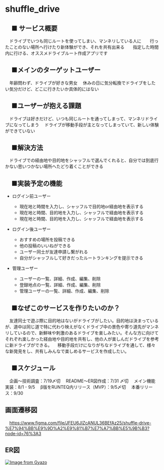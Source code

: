 # shuffle_drive

## 　■ サービス概要
　ドライブでいつも同じルートを使ってしまい、マンネリしている人に　　行ったことのない場所へ行けたり新体験ができ、それを共有出来る　　指定した時間内に行ける、オススメドライブルート作成アプリです

## 　■メインのターゲットユーザー
　年齢問わず、ドライブが好きな男女
　休みの日に気分転換でドライブをしたい気分だけど、どこに行きたいか具体的にはない
## 　■ユーザーが抱える課題
　ドライブは好きだけど、いつも同じルートを通ってしまって、マンネリドライブになってしまう
　ドライブが移動手段が主となってしまっていて、新しい体験ができていない

## 　■解決方法
　ドライブでの経由地や目的地をシャッフルで選んでくれると、自分では到底行かない思いつかない場所へたどり着くことができる

## 　■実装予定の機能
- ログイン前ユーザー
  - 現在地と時間を入力し、シャッフルで目的地or経由地を表示する
  - 現在地と時間、目的地を入力し、シャッフルで経由地を表示する
  - 現在地と時間、目的地を入力し、シャッフルで経由地を表示する

- ログイン後ユーザー
  - おすすめの場所を投稿できる
  - 他の投稿のいいねができる
  - ユーザー同士が友達申請し繋がれる
  - 自分がシャッフルして好きだったルートランキングを提示できる

- 管理ユーザー
  - ユーザーの一覧、詳細、作成、編集、削除
  - 登録地点の一覧、詳細、作成、編集、削除
  - 管理ユーザーの一覧、詳細、作成、編集、削除

## 　■なぜこのサービスを作りたいのか？
　友達同士で遊ぶ際に目的地はないがドライブがしたい。目的地は決まっているが、道中は同じ道で特に代わり映えがなくドライブ中の景色や寄り道先がマンネリしているので、新鮮味や刺激のあるドライブを楽しみたい。そんな方に向けてそれぞれ楽しかった経由地や目的地を共有し、他の人が楽しんだドライブを参考に新ドライブができる。
　移動手段だけになりがちなドライブを通して、様々な新発見をし、共有しみんなで楽しめるサービスを作成したい。

## 　■スケジュール
　企画〜技術調査：7/19〆切
　README〜ER図作成：7/31 〆切
　メイン機能実装：8/1 - 9/5
　β版をRUNTEQ内リリース（MVP）：9/5〆切
　本番リリース：9/30

## 画面遷移図
　https://www.figma.com/file/JFEU6JIZcANUL36BEfAz25/shuffle-drive-%E7%94%BB%E9%9D%A2%E9%81%B7%E7%A7%BB%E5%9B%B3?node-id=76%3A3

## ER図
[![Image from Gyazo](https://i.gyazo.com/64f0f0c3f12899e48e2c0c7025028301.png)](https://gyazo.com/64f0f0c3f12899e48e2c0c7025028301)
